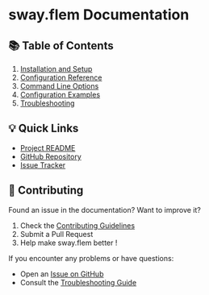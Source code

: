 # sway.flem Documentation

## 📚 Table of Contents

1. [Installation and Setup](cli.md)
2. [Configuration Reference](configuration.md)
3. [Command Line Options](cli.md)
4. [Configuration Examples](examples.md)
5. [Troubleshooting](troubleshooting.md)

## 💡 Quick Links

- [Project README](../README.md)
- [GitHub Repository](https://github.com/titembaatar/sway.flem)
- [Issue Tracker](https://github.com/titembaatar/sway.flem/issues)

## 🤝 Contributing

Found an issue in the documentation? Want to improve it?

1. Check the [Contributing Guidelines](../CONTRIBUTING.md)
2. Submit a Pull Request
3. Help make sway.flem better !

If you encounter any problems or have questions:
- Open an [Issue on GitHub](https://github.com/titembaatar/sway.flem/issues)
- Consult the [Troubleshooting Guide](troubleshooting.md)
